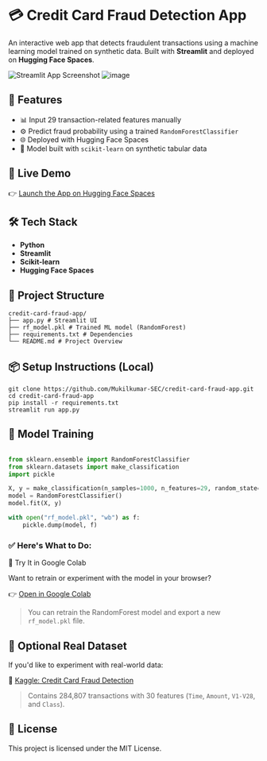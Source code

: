  # 💳 Credit Card Fraud Detection App

An interactive web app that detects fraudulent transactions using a machine learning model trained on synthetic data. Built with **Streamlit** and deployed on **Hugging Face Spaces**.

![Streamlit App Screenshot](https://github.com/user-attachments/assets/ee4f9c9a-adfd-4726-b7df-81d14b03bfe2)
![image](https://github.com/user-attachments/assets/6f4f14f3-8d9a-44b4-b464-559fdfd9a44c)


## 🚀 Features

- 📊 Input 29 transaction-related features manually
- ⚙️ Predict fraud probability using a trained `RandomForestClassifier`
- 🌐 Deployed with Hugging Face Spaces
- 🧠 Model built with `scikit-learn` on synthetic tabular data

## 🔗 Live Demo

👉 [Launch the App on Hugging Face Spaces](https://mukil-kumar-v-credit-card-fraud-detection.hf.space/#credit-card-fraud-detection)


## 🛠 Tech Stack

- **Python**
- **Streamlit**
- **Scikit-learn**
- **Hugging Face Spaces**


## 📁 Project Structure
```
credit-card-fraud-app/
├── app.py # Streamlit UI
├── rf_model.pkl # Trained ML model (RandomForest)
├── requirements.txt # Dependencies
└── README.md # Project Overview
```

## 📦 Setup Instructions (Local)
```
git clone https://github.com/Mukilkumar-SEC/credit-card-fraud-app.git
cd credit-card-fraud-app
pip install -r requirements.txt
streamlit run app.py
```
## 🤖 Model Training 
```python

from sklearn.ensemble import RandomForestClassifier
from sklearn.datasets import make_classification
import pickle

X, y = make_classification(n_samples=1000, n_features=29, random_state=42)
model = RandomForestClassifier()
model.fit(X, y)

with open("rf_model.pkl", "wb") as f:
    pickle.dump(model, f)
```
### ✅ Here's What to Do:
🔬 Try It in Google Colab

Want to retrain or experiment with the model in your browser?

👉 [Open in Google Colab](https://colab.research.google.com/drive/1OJQpa0-gjRgXeWtIbtlZ8YfOeyWAxnu9?usp=sharing)

> You can retrain the RandomForest model and export a new `rf_model.pkl` file.
## 📁 Optional Real Dataset

If you'd like to experiment with real-world data:

📌 [Kaggle: Credit Card Fraud Detection](https://www.kaggle.com/datasets/mlg-ulb/creditcardfraud)

> Contains 284,807 transactions with 30 features (`Time`, `Amount`, `V1-V28`, and `Class`).
## 📄 License
This project is licensed under the MIT License.
